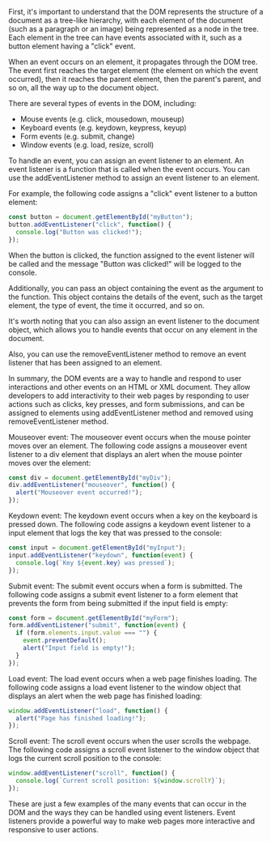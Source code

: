 First, it's important to understand that the DOM represents the structure of a document as a tree-like hierarchy, with each element of the document (such as a paragraph or an image) being represented as a node in the tree. Each element in the tree can have events associated with it, such as a button element having a "click" event.

When an event occurs on an element, it propagates through the DOM tree. The event first reaches the target element (the element on which the event occurred), then it reaches the parent element, then the parent's parent, and so on, all the way up to the document object.

There are several types of events in the DOM, including:

-  Mouse events (e.g. click, mousedown, mouseup)
- Keyboard events (e.g. keydown, keypress, keyup)
- Form events (e.g. submit, change)
- Window events (e.g. load, resize, scroll)

To handle an event, you can assign an event listener to an element. An event listener is a function that is called when the event occurs. You can use the addEventListener method to assign an event listener to an element.

For example, the following code assigns a "click" event listener to a button element:

```js
const button = document.getElementById("myButton");
button.addEventListener("click", function() {
  console.log("Button was clicked!");
});
```

When the button is clicked, the function assigned to the event listener will be called and the message "Button was clicked!" will be logged to the console.

Additionally, you can pass an object containing the event as the argument to the function. This object contains the details of the event, such as the target element, the type of event, the time it occurred, and so on.

It's worth noting that you can also assign an event listener to the document object, which allows you to handle events that occur on any element in the document.

Also, you can use the removeEventListener method to remove an event listener that has been assigned to an element.

In summary, the DOM events are a way to handle and respond to user interactions and other events on an HTML or XML document. They allow developers to add interactivity to their web pages by responding to user actions such as clicks, key presses, and form submissions, and can be assigned to elements using addEventListener method and removed using removeEventListener method.

Mouseover event: The mouseover event occurs when the mouse pointer moves over an element. The following code assigns a mouseover event listener to a div element that displays an alert when the mouse pointer moves over the element:

```js
const div = document.getElementById("myDiv");
div.addEventListener("mouseover", function() {
  alert("Mouseover event occurred!");
});
```
Keydown event: The keydown event occurs when a key on the keyboard is pressed down. The following code assigns a keydown event listener to a input element that logs the key that was pressed to the console:

```js
const input = document.getElementById("myInput");
input.addEventListener("keydown", function(event) {
  console.log(`Key ${event.key} was pressed`);
});
```

Submit event: The submit event occurs when a form is submitted. The following code assigns a submit event listener to a form element that prevents the form from being submitted if the input field is empty:

```js
const form = document.getElementById("myForm");
form.addEventListener("submit", function(event) {
  if (form.elements.input.value === "") {
    event.preventDefault();
    alert("Input field is empty!");
  }
});
```

Load event: The load event occurs when a web page finishes loading. The following code assigns a load event listener to the window object that displays an alert when the web page has finished loading:

```js
window.addEventListener("load", function() {
  alert("Page has finished loading!");
});
```

Scroll event: The scroll event occurs when the user scrolls the webpage. The following code assigns a scroll event listener to the window object that logs the current scroll position to the console:

```js
window.addEventListener("scroll", function() {
  console.log(`Current scroll position: ${window.scrollY}`);
});
```
These are just a few examples of the many events that can occur in the DOM and the ways they can be handled using event listeners. Event listeners provide a powerful way to make web pages more interactive and responsive to user actions.


